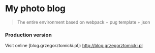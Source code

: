 # My photo blog

>The entire environment based on webpack + pug template + json

### Production version

Visit online [blog.grzegorztomicki.pl]: http://blog.grzegorztomicki.pl